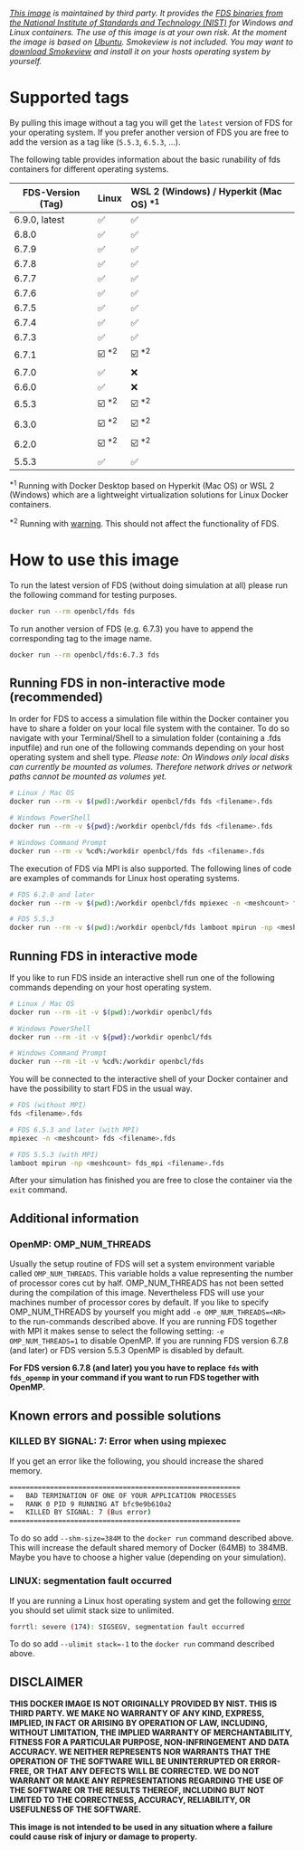 *[This image](https://hub.docker.com/r/openbcl/fds) is maintained by third party. It provides the [FDS binaries from the National Institute of Standards and Technology (NIST)](https://pages.nist.gov/fds-smv/) for Windows and Linux containers. The use of this image is at your own risk. At the moment the image is based on [Ubuntu](https://hub.docker.com/_/ubuntu). Smokeview is not included. You may want to [download Smokeview](https://pages.nist.gov/fds-smv/downloads.html) and install it on your hosts operating system by yourself.*

# Supported tags
By pulling this image without a tag you will get the `latest` version of FDS for your operating system. If you prefer another version of FDS you are free to add the version as a tag like (`5.5.3`, `6.5.3`, ...).

The following table provides information about the basic runability of fds containers for different operating systems.

| FDS-Version (Tag)   | Linux                | WSL 2 (Windows) / Hyperkit (Mac OS) <sup>\*1</sup>  |
| ------------------- | :------------------- | :-------------------------------------------------- |
| 6.9.0, latest       | ✅                   | ✅                                                 |
| 6.8.0               | ✅                   | ✅                                                 |
| 6.7.9               | ✅                   | ✅                                                 |
| 6.7.8               | ✅                   | ✅                                                 |
| 6.7.7               | ✅                   | ✅                                                 |
| 6.7.6               | ✅                   | ✅                                                 |
| 6.7.5               | ✅                   | ✅                                                 |
| 6.7.4               | ✅                   | ✅                                                 |
| 6.7.3               | ✅                   | ✅                                                 |
| 6.7.1               | ☑️ <sup>\*2</sup>    | ☑️ <sup>\*2</sup>                                  |
| 6.7.0               | ✅                   | ❌                                                 |
| 6.6.0               | ✅                   | ❌                                                 |
| 6.5.3               | ☑️ <sup>\*2</sup>    | ☑️ <sup>\*2</sup>                                  |
| 6.3.0               | ☑️ <sup>\*2</sup>    | ☑️ <sup>\*2</sup>                                  |
| 6.2.0               | ☑️ <sup>\*2</sup>    | ☑️ <sup>\*2</sup>                                  |
| 5.5.3               | ✅                   | ✅                                                 |

<sup>\*1</sup> Running with Docker Desktop based on Hyperkit (Mac OS) or WSL 2 (Windows) which are a lightweight virtualization solutions for Linux Docker containers.

<sup>\*2</sup> Running with [warning](https://stackoverflow.com/questions/46138549/docker-openmpi-and-unexpected-end-of-proc-mounts-line). This should not affect the functionality of FDS.

# How to use this image

To run the latest version of FDS (without doing simulation at all) please run the following command for testing purposes.
```bash
docker run --rm openbcl/fds fds
```
To run another version of FDS (e.g. 6.7.3) you have to append the corresponding tag to the image name.
```bash
docker run --rm openbcl/fds:6.7.3 fds
```

## Running FDS in non-interactive mode (recommended)
In order for FDS to access a simulation file within the Docker container you have to share a folder on your local file system with the container.
To do so navigate with your Terminal/Shell to a simulation folder (containing a .fds inputfile) and run one of the following commands depending on your host operating system and shell type.
*Please note: On Windows only local disks can currently be mounted as volumes. Therefore network drives or network paths cannot be mounted as volumes yet.*
```bash
# Linux / Mac OS
docker run --rm -v $(pwd):/workdir openbcl/fds fds <filename>.fds

# Windows PowerShell
docker run --rm -v ${pwd}:/workdir openbcl/fds fds <filename>.fds

# Windows Command Prompt
docker run --rm -v %cd%:/workdir openbcl/fds fds <filename>.fds
```

The execution of FDS via MPI is also supported.
The following lines of code are examples of commands for Linux host operating systems.
```bash
# FDS 6.2.0 and later
docker run --rm -v $(pwd):/workdir openbcl/fds mpiexec -n <meshcount> fds <filename>.fds

# FDS 5.5.3
docker run --rm -v $(pwd):/workdir openbcl/fds lamboot mpirun -np <meshcount> fds_mpi <filename>.fds
```

## Running FDS in interactive mode
If you like to run FDS inside an interactive shell run one of the following commands depending on your host operating system.
```bash
# Linux / Mac OS
docker run --rm -it -v $(pwd):/workdir openbcl/fds

# Windows PowerShell
docker run --rm -it -v ${pwd}:/workdir openbcl/fds

# Windows Command Prompt
docker run --rm -it -v %cd%:/workdir openbcl/fds
```

You will be connected to the interactive shell of your Docker container and have the possibility to start FDS in the usual way.

```bash
# FDS (without MPI)
fds <filename>.fds

# FDS 6.5.3 and later (with MPI)
mpiexec -n <meshcount> fds <filename>.fds

# FDS 5.5.3 (with MPI)
lamboot mpirun -np <meshcount> fds_mpi <filename>.fds
```

After your simulation has finished you are free to close the container via the `exit` command.

## Additional information
### OpenMP: OMP_NUM_THREADS
Usually the setup routine of FDS will set a system environment variable called `OMP_NUM_THREADS`.
This variable holds a value representing the number of processor cores cut by half. OMP_NUM_THREADS has not been setted during the compilation of this image.
Nevertheless FDS will use your machines number of processor cores by default. If you like to specify OMP_NUM_THREADS by yourself you might add `-e OMP_NUM_THREADS=<NR>` to the run-commands described above.
If you are running FDS together with MPI it makes sense to select the following setting: `-e OMP_NUM_THREADS=1` to disable OpenMP.
If you are running FDS version 6.7.8 (and later) or FDS version 5.5.3 OpenMP is disabled by default.

**For FDS version 6.7.8 (and later) you you have to replace `fds` with `fds_openmp` in your command if you want to run FDS together with OpenMP.**

## Known errors and possible solutions
### KILLED BY SIGNAL: 7: Error when using mpiexec
If you get an error like the following, you should increase the shared memory.
```bash
=========================================================
=   BAD TERMINATION OF ONE OF YOUR APPLICATION PROCESSES
=   RANK 0 PID 9 RUNNING AT bfc9e9b610a2
=   KILLED BY SIGNAL: 7 (Bus error)
=========================================================
```
To do so add `--shm-size=384M` to the `docker run` command described above.
This will increase the default shared memory of Docker (64MB) to 384MB.
Maybe you have to choose a higher value (depending on your simulation).

### LINUX: segmentation fault occurred
If you are running a Linux host operating system and get the following [error](https://github.com/firemodels/fds/issues/6265) you should set ulimit stack size to unlimited.
```bash
forrtl: severe (174): SIGSEGV, segmentation fault occurred
```
To do so add `--ulimit stack=-1` to the `docker run` command described above.

## DISCLAIMER
**THIS DOCKER IMAGE IS NOT ORIGINALLY PROVIDED BY NIST. THIS IS THIRD PARTY. WE MAKE NO WARRANTY OF ANY KIND, EXPRESS, IMPLIED, IN FACT OR ARISING BY OPERATION OF LAW, INCLUDING, WITHOUT LIMITATION, THE IMPLIED WARRANTY OF MERCHANTABILITY, FITNESS FOR A PARTICULAR PURPOSE, NON-INFRINGEMENT AND DATA ACCURACY. WE NEITHER REPRESENTS NOR WARRANTS THAT THE OPERATION OF THE SOFTWARE WILL BE UNINTERRUPTED OR ERROR-FREE, OR THAT ANY DEFECTS WILL BE CORRECTED. WE DO NOT WARRANT OR MAKE ANY REPRESENTATIONS REGARDING THE USE OF THE SOFTWARE OR THE RESULTS THEREOF, INCLUDING BUT NOT LIMITED TO THE CORRECTNESS, ACCURACY, RELIABILITY, OR USEFULNESS OF THE SOFTWARE.**

**This image is not intended to be used in any situation where a failure could cause risk of injury or damage to property.**
